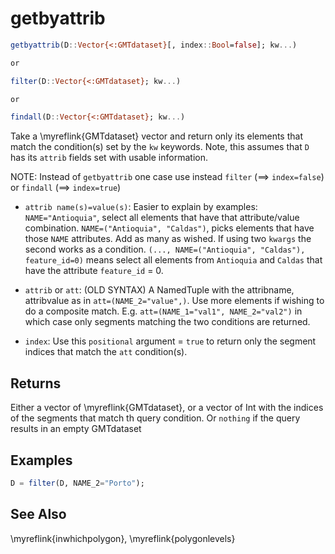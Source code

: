 # getbyattrib

```julia
getbyattrib(D::Vector{<:GMTdataset}[, index::Bool=false]; kw...)

or

filter(D::Vector{<:GMTdataset}; kw...)

or

findall(D::Vector{<:GMTdataset}; kw...)
```

Take a \myreflink{GMTdataset} vector and return only its elements that match the condition(s) set by the `kw` keywords.
Note, this assumes that `D` has its `attrib` fields set with usable information.

NOTE: Instead of ``getbyattrib`` one case use instead ``filter`` (==> `index=false`) or ``findall`` (==> `index=true`)

- `attrib name(s)=value(s)`: Easier to explain by examples: `NAME="Antioquia"`, select all elements that have
  that attribute/value combination. `NAME=("Antioquia", "Caldas")`, picks elements that have those `NAME` attributes.
  Add as many as wished. If using two `kwargs` the second works as a condition. ``(..., NAME=("Antioquia", "Caldas"), feature_id=0)``
  means select all elements from ``Antioquia`` and ``Caldas`` that have the attribute `feature_id` = 0.

- `attrib` or `att`: (OLD SYNTAX) A NamedTuple with the attribname, attribvalue as in `att=(NAME_2="value",)`.
  Use more elements if wishing to do a composite match. E.g. `att=(NAME_1="val1", NAME_2="val2")` in which
  case only segments matching the two conditions are returned.

- `index`: Use this `positional` argument = `true` to return only the segment indices that match the `att` condition(s).

Returns
-------

Either a vector of \myreflink{GMTdataset}, or a vector of Int with the indices of the segments that match th
query condition. Or `nothing` if the query results in an empty GMTdataset 

Examples
--------

```julia
D = filter(D, NAME_2="Porto");
```

See Also
--------

\myreflink{inwhichpolygon}, \myreflink{polygonlevels}